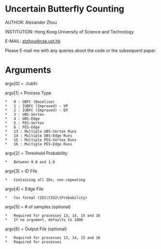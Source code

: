 # Uncertain Butterfly Counting

AUTHOR: Alexander Zhou

INSTITUTION: Hong Kong University of Science and Technology

E-MAIL: atzhou@cse.ust.hk

Please E-mail me with any queries about the code or the subsequent paper.

# Arguments

argv[0] = ./iubfc

argv[1] = Process Type

	*	0 : UBFC (Baseline)
	*	1 : IUBFC (Improved) - VP
	*	2 : IUBFC (Improved) - EP
	*	3 : UBS-Vertex
	*	4 : UBS-Edge
	*	5 : PES-Vertex
	*	6 : PES-Edge
	*	13 : Multiple UBS-Vertex Runs
	*	14 : Multiple UBS-Edge Runs
	*	15 : Multiple PES-Vertex Runs
	*	16 : Multiple PES-Edge Runs

argv[2] = Threshold Probability

	*	Between 0.0 and 1.0
	
argv[3] = ID File

	*	Containing all IDs, non-repeating
	
argv[4] = Edge File

	*	tsv formal (ID1\tID2\tProbability)

argv[5] = # of samples (optional)

	*	Required for processes 13, 14, 15 and 16
	*	If no argument, defaults to 1000

argv[6] = Output File (optional)
	
	*	Required for processes 13, 14, 15 and 16
	*	Required for processes 
